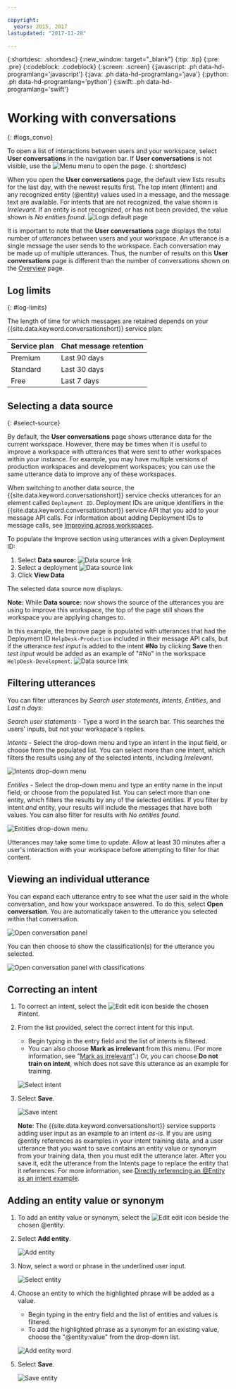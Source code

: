 ```yaml
---

copyright:
  years: 2015, 2017
lastupdated: "2017-11-28"

---
```


{:shortdesc: .shortdesc}
{:new_window: target="_blank"}
{:tip: .tip}
{:pre: .pre}
{:codeblock: .codeblock}
{:screen: .screen}
{:javascript: .ph data-hd-programlang='javascript'}
{:java: .ph data-hd-programlang='java'}
{:python: .ph data-hd-programlang='python'}
{:swift: .ph data-hd-programlang='swift'}

# Working with conversations
{: #logs_convo}

To open a list of interactions between users and your workspace, select **User conversations** in the navigation bar. If **User conversations** is not visible, use the ![Menu](images/Menu_16.png) menu to open the page.
{: shortdesc}

When you open the **User conversations** page, the default view lists results for the last day, with the newest results first. The top intent (#intent) and any recognized entity (@entity) values used in a message, and the message text are available. For intents that are not recognized, the value shown is *Irrelevant*. If an entity is not recognized, or has not been provided, the value shown is *No entities found*.
![Logs default page](images/logs_page1.png)

It is important to note that the **User conversations** page displays the total number of *utterances* between users and your workspace. An utterance is a single message the user sends to the workspace. Each conversation may be made up of multiple utterances. Thus, the number of results on this **User conversations** page is different than the number of conversations shown on the [Overview](logs_oview.html) page.

## Log limits
{: #log-limits}

The length of time for which messages are retained depends on your {{site.data.keyword.conversationshort}} service plan:

  Service plan                         | Chat message retention
  ------------------------------------ | ------------------------------------
  Premium                              | Last 90 days
  Standard                             | Last 30 days
  Free                                 | Last 7 days

## Selecting a data source
{: #select-source}

By default, the **User conversations** page shows utterance data for the current workspace. However, there may be times when it is useful to improve a workspace with utterances that were sent to other workspaces within your instance. For example, you may have multiple versions of production workspaces and development workspaces; you can use the same utterance data to improve any of these workspaces.

When switching to another data source, the {{site.data.keyword.conversationshort}} service checks utterances for an element called `Deployment ID`. Deployment IDs are unique identifiers in the {{site.data.keyword.conversationshort}} service API that you add to your message API calls. For information about adding Deployment IDs to message calls, see [Improving across workspaces](logs.html#deploy_id).

To populate the Improve section using utterances with a given Deployment ID:

1.  Select **Data source:**
    ![Data source link](images/data_source_1.png)
1.  Select a deployment
    ![Data source link](images/data_source_2.png)
1.  Click **View Data**

The selected data source now displays.

**Note:** While **Data source:** now shows the source of the utterances you are using to improve this workspace, the top of the page still shows the workspace you are applying changes to.

In this example, the Improve page is populated with utterances that had the Deployment ID `HelpDesk-Production` included in their message API calls, but if the utterance *test input* is added to the intent **#No** by clicking **Save** then *test input* would be added as an example of "#No" in the workspace `HelpDesk-Development`.
![Data source link](images/data_source_3.png)

## Filtering utterances

You can filter utterances by *Search user statements*, *Intents*, *Entities*, and *Last* n *days*:

*Search user statements* - Type a word in the search bar. This searches the users' inputs, but not your workspace's replies.

*Intents* - Select the drop-down menu and type an intent in the input field, or choose from the populated list. You can select more than one intent, which filters the results using any of the selected intents, including *Irrelevant*.

![Intents drop-down menu](images/intents_filter.png)

*Entities* - Select the drop-down menu and type an entity name in the input field, or choose from the populated list. You can select more than one entity, which filters the results by any of the selected entities. If you filter by intent *and* entity, your results will include the messages that have both values. You can also filter for results with *No entities found*.

![Entities drop-down menu](images/entities_filter.png)

Utterances may take some time to update. Allow at least 30 minutes after a user's interaction with your workspace before attempting to filter for that content.

## Viewing an individual utterance
You can expand each utterance entry to see what the user said in the whole conversation, and how your workspace answered. To do this, select **Open conversation**. You are automatically taken to the utterance you selected within that conversation.

![Open conversation panel](images/open_convo.png)

You can then choose to show the classification(s) for the utterance you selected.

![Open conversation panel with classifications](images/open_convo_classes.png)

## Correcting an intent

1.  To correct an intent, select the ![Edit](images/edit_icon.png) edit icon beside the chosen #intent.
1.  From the list provided, select the correct intent for this input.
    - Begin typing in the entry field and the list of intents is filtered.
    - You can also choose **Mark as irrelevant** from this menu. (For more information, see "[Mark as irrelevant](intents.html#mark-irrelevant)".) Or, you can choose **Do not train on intent**, which does not save this utterance as an example for training.

    ![Select intent](images/select_intent.png)
1.  Select **Save**.

    ![Save intent](images/save_intent.png)

    **Note**: The {{site.data.keyword.conversationshort}} service supports adding user input as an example to an intent *as-is*. If you are using @entity references as examples in your intent training data, and a user utterance that you want to save contains an entity value or synonym from your training data, then you must edit the utterance later. After you save it, edit the utterance from the Intents page to replace the entity that it references. For more information, see [Directly referencing an @Entity as an intent example](intents.html#entity-as-example).

## Adding an entity value or synonym

1.  To add an entity value or synonym, select the ![Edit](images/edit_icon.png) edit icon beside the chosen @entity.
1.  Select **Add entity**.

    ![Add entity](images/add_entity.png)
1.  Now, select a word or phrase in the underlined user input.

    ![Select entity](images/select_entity.png)
1.  Choose an entity to which the highlighted phrase will be added as a value.
    - Begin typing in the entry field and the list of entities and values is filtered.
    - To add the highlighted phrase as a synonym for an existing value, choose the "@entity:value" from the drop-down list.

    ![Add entity word](images/add_entity_word.png)
1.  Select **Save**.

    ![Save entity](images/add_entity_save.png)
